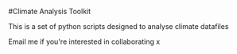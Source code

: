 #Climate Analysis Toolkit

This is a set of python scripts designed to analyse climate datafiles

Email me if you're interested in collaborating x
